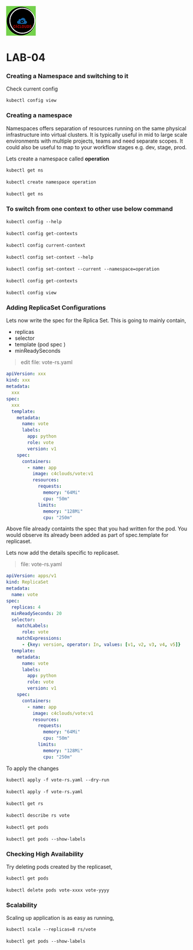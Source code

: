 <img src="../images/c4logo.png">

**LAB-04**
=======================================================================================================================================

### Creating a Namespace and switching to it
Check current config
```
kubectl config view
```

### Creating a namespace
Namespaces offers separation of resources running on the same physical infrastructure into virtual clusters. It is typically useful in mid to large scale environments with multiple projects, teams and need separate scopes. It could also be useful to map to your workflow stages e.g. dev, stage, prod.

Lets create a namespace called **operation**
```
kubectl get ns

kubectl create namespace operation

kubectl get ns
```

### To switch from one context to other use below command
```
kubectl config --help

kubectl config get-contexts

kubectl config current-context

kubectl config set-context --help

kubectl config set-context --current --namespace=operation

kubectl config get-contexts

kubectl config view
```


### Adding ReplicaSet Configurations
Lets now write the spec for the Rplica Set. This is going to mainly contain,

 * replicas
 * selector
 * template (pod spec )
 * minReadySeconds
> edit file: vote-rs.yaml
```yaml
apiVersion: xxx
kind: xxx
metadata:
  xxx
spec:
  xxx
  template:
    metadata:
      name: vote
      labels:
        app: python
        role: vote
        version: v1
    spec:
      containers:
        - name: app
          image: c4clouds/vote:v1
          resources:
            requests:
              memory: "64Mi"
              cpu: "50m"
            limits:
              memory: "128Mi"
              cpu: "250m"
```              

Above file already containts the spec that you had written for the pod. You would observe its already been added as part of spec.template for replicaset.

Lets now add the details specific to replicaset.

> file: vote-rs.yaml

```yaml
apiVersion: apps/v1
kind: ReplicaSet
metadata:
  name: vote
spec:
  replicas: 4
  minReadySeconds: 20
  selector:
    matchLabels:
      role: vote
    matchExpressions:
      - {key: version, operator: In, values: [v1, v2, v3, v4, v5]}
  template:
    metadata:
      name: vote
      labels:
        app: python
        role: vote
        version: v1
    spec:
      containers:
        - name: app
          image: c4clouds/vote:v1
          resources:
            requests:
              memory: "64Mi"
              cpu: "50m"
            limits:
              memory: "128Mi"
              cpu: "250m"
```   

To apply the changes

```
kubectl apply -f vote-rs.yaml --dry-run

kubectl apply -f vote-rs.yaml

kubectl get rs

kubectl describe rs vote

kubectl get pods

kubectl get pods --show-labels
```

### Checking High Availability
Try deleting pods created by the replicaset,

```
kubectl get pods

kubectl delete pods vote-xxxx vote-yyyy
```

### Scalability
Scaling up application is as easy as running,
```
kubectl scale --replicas=8 rs/vote

kubectl get pods --show-labels
```
